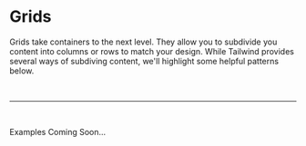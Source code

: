 # Grids

Grids take containers to the next level. They allow you to subdivide you content into columns or rows to match your design. While Tailwind provides several ways of 
subdiving content, we'll highlight some helpful patterns below.  

<br><hr><br>

Examples Coming Soon...